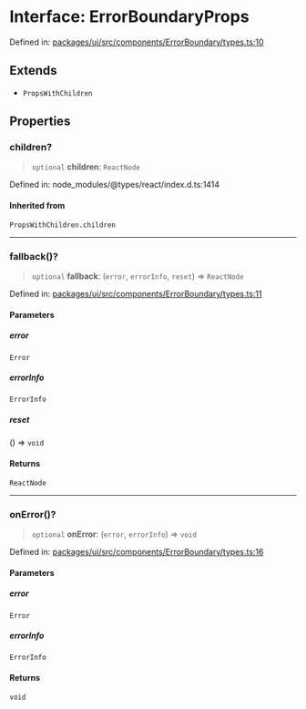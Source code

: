 # Interface: ErrorBoundaryProps

Defined in: [packages/ui/src/components/ErrorBoundary/types.ts:10](https://github.com/laruss/react-text-game/blob/7602514695c2b4f79da2fb62137ed33ba5572ba4/packages/ui/src/components/ErrorBoundary/types.ts#L10)

## Extends

- `PropsWithChildren`

## Properties

### children?

> `optional` **children**: `ReactNode`

Defined in: node\_modules/@types/react/index.d.ts:1414

#### Inherited from

`PropsWithChildren.children`

***

### fallback()?

> `optional` **fallback**: (`error`, `errorInfo`, `reset`) => `ReactNode`

Defined in: [packages/ui/src/components/ErrorBoundary/types.ts:11](https://github.com/laruss/react-text-game/blob/7602514695c2b4f79da2fb62137ed33ba5572ba4/packages/ui/src/components/ErrorBoundary/types.ts#L11)

#### Parameters

##### error

`Error`

##### errorInfo

`ErrorInfo`

##### reset

() => `void`

#### Returns

`ReactNode`

***

### onError()?

> `optional` **onError**: (`error`, `errorInfo`) => `void`

Defined in: [packages/ui/src/components/ErrorBoundary/types.ts:16](https://github.com/laruss/react-text-game/blob/7602514695c2b4f79da2fb62137ed33ba5572ba4/packages/ui/src/components/ErrorBoundary/types.ts#L16)

#### Parameters

##### error

`Error`

##### errorInfo

`ErrorInfo`

#### Returns

`void`
